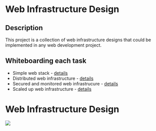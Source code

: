 # Web Infrastructure Design

## Description

This project is a collection of web infrastructure designs that could be implemented in any web development project.

## Whiteboarding each task

+ Simple web stack - [details](0-simple_web_stack.md)
+ Distributed web infrastructure - [details](1-distributed_web_infrastructure.md)
+ Secured and monitored web infrastrucure - [details](2-secured_and_monitored_web_infrastructure.md)
+ Scaled up web infrastructure - [details](3-scale_up.md)
# Web Infrastructure Design
![](https://onesystemstech.com/wp-content/uploads/2022/03/One-Systems-Technologies-Wireless-Network-Infrastructure-illustration.jpg)
